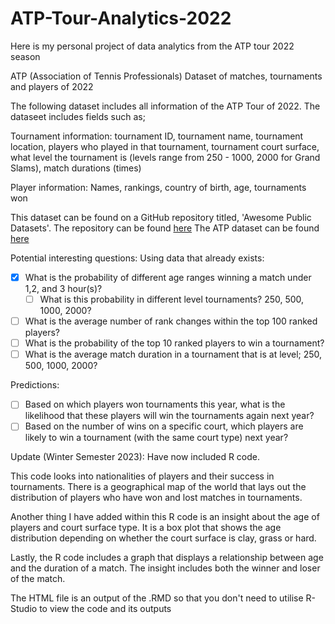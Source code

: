 # ATP-Tour-Analytics-2022
Here is my personal project of data analytics from the ATP tour 2022 season

ATP (Association of Tennis Professionals)
Dataset of matches, tournaments and players of 2022

The following dataset includes all information of the ATP Tour of 2022. The dataseet includes fields such as; 

Tournament information:
tournament ID, tournament name, tournament location, players who played in that tournament, tournament court surface,  what level the tournament is (levels range from 250 - 1000, 2000 for Grand Slams), match durations (times)

Player information:
Names, rankings, country of birth, age, tournaments won

This dataset can be found on a GitHub repository titled, 'Awesome Public Datasets'. 
The repository can be found [here](https://github.com/awesomedata/awesome-public-datasets#esports)
The ATP dataset can be found [here](https://github.com/JeffSackmann/tennis_atp)

Potential interesting questions:
Using data that already exists:
  - [x] What is the probability of different age ranges winning a match under 1,2, and 3 hour(s)?
    - [ ] What is this probability in different level tournaments? 250, 500, 1000, 2000?
  - [ ] What is the average number of rank changes within the top 100 ranked players?
  - [ ] What is the probability of the top 10 ranked players to win a tournament?
  - [ ] What is the average match duration in a tournament that is at level; 250, 500, 1000, 2000?

Predictions:
  - [ ] Based on which players won tournaments this year, what is the likelihood that these players will win the tournaments again next year?
  - [ ] Based on the number of wins on a specific court, which players are likely to win a tournament (with the same court type) next year?

Update (Winter Semester 2023):
Have now included R code. 

This code looks into nationalities of players and their success in tournaments. There is a geographical map of the world that lays out the distribution of players who have won and lost matches in tournaments. 

Another thing I have added within this R code is an insight about the age of players and court surface type. It is a box plot that shows the age distribution depending on whether the court surface is clay, grass or hard.

Lastly, the R code includes a graph that displays a relationship between age and the duration of a match. The insight includes both the winner and loser of the match.

The HTML file is an output of the .RMD so that you don't need to utilise R-Studio to view the code and its outputs
